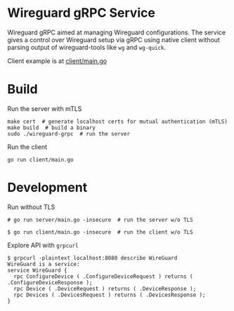 # Wireguard gRPC Service 

Wireguard gRPC aimed at managing Wireguard configurations. 
The service gives a control over Wireguard setup via gRPC using native client without parsing output of wireguard-tools like `wg` and `wg-quick`.

Client example is at [client/main.go](client/main.go)

# Build

Run the server with mTLS
```
make cert  # generate localhost certs for mutual authentication (mTLS)
make build  # build a binary
sudo ./wireguard-grpc  # run the server
```

Run the client
```
go run client/main.go
```

# Development

Run without TLS
```
# go run server/main.go -insecure  # run the server w/o TLS
```

```
$ go run client/main.go -insecure  # run the client w/o TLS
```

Explore API with `grpcurl`
```
$ grpcurl -plaintext localhost:8080 describe WireGuard
WireGuard is a service:
service WireGuard {
  rpc ConfigureDevice ( .ConfigureDeviceRequest ) returns ( .ConfigureDeviceResponse );
  rpc Device ( .DeviceRequest ) returns ( .DeviceResponse );
  rpc Devices ( .DevicesRequest ) returns ( .DevicesResponse );
}
```

